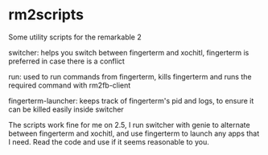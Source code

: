 # rm2scripts
Some utility scripts for the remarkable 2

switcher: helps you switch between fingerterm and xochitl, fingerterm is preferred in case there is a conflict

run: used to run commands from fingerterm, kills fingerterm and runs the required command with rm2fb-client

fingerterm-launcher: keeps track of fingerterm's pid and logs, to ensure it can be killed easily inside switcher

The scripts work fine for me on 2.5, I run switcher with genie to alternate between fingerterm and xochitl, and use fingerterm to launch any apps that I need.
Read the code and use if it seems reasonable to you.
